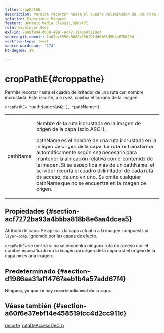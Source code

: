```yaml
---
title: cropPathE
description: Permite recortar hasta el cuadro delimitador de una ruta con nombre incrustada. Este recorte, a su vez, cambia el tamaño de la imagen.
solution: Experience Manager
feature: Dynamic Media Classic,SDK/API
role: Developer,User
exl-id: 78e9f994-d638-49a7-ac42-3146e47210e3
source-git-commit: 7a07ec9550c0685c908191dd6806d5b84678820d
workflow-type: tm+mt
source-wordcount: '174'
ht-degree: 1%

---
```


# cropPathE{#croppathe}

Permite recortar hasta el cuadro delimitador de una ruta con nombre incrustada. Este recorte, a su vez, cambia el tamaño de la imagen.

`cropPathE= *`pathName`*&#42;[, *`pathName`*]`

<table id="table_598304852E844456AB3AC9FF1F178B71"> 
 <tbody> 
  <tr> 
   <td colname="col1"> <p><span class="codeph"><span class="varname"> pathName</span></span> </p> </td> 
   <td colname="col2"> <p>Nombre de la ruta incrustada en la imagen de origen de la capa (solo ASCII). </p> <p> <span class="codeph"><span class="varname"> pathName</span></span> es el nombre de una ruta incrustada en la imagen de origen de la capa. La ruta se transforma automáticamente según sea necesario para mantener la alineación relativa con el contenido de la imagen. Si se especifica más de un <span class="codeph"><span class="varname"> pathName</span></span>, el servidor recorta el cuadro delimitador de cada ruta de acceso, de uno en uno. Se omite cualquier <span class="codeph"><span class="varname"> pathName</span></span> que no se encuentre en la imagen de origen. </p> </td> 
  </tr> 
 </tbody> 
</table>

## Propiedades {#section-acf7272ba93a4bbba818b8e6aa4dcea5}

Atributo de capa. Se aplica a la capa actual o a la imagen compuesta si `layer=comp`. Ignorado por las capas de efecto.

`cropPathE=` se omitirá si no se encuentra ninguna ruta de acceso con el nombre especificado en la imagen de origen de la capa o si el origen de la capa no es una imagen.

## Predeterminado {#section-d1986aa31af14767aeb1b4a57add67f4}

Ninguno, ya que no hay recorte adicional de la capa.

## Véase también {#section-a60f6e37ebf14e458519fcc4d2cc911d}

[recorte](../../../../../is-api/http-ref/image-serving-api-ref/c-http-protocol-reference/c-command-reference/r-crop.md#reference-6fd0f6399966446ab4425ce050572eab), [rutaDeAccesoDeClip](../../../../../is-api/http-ref/image-serving-api-ref/c-http-protocol-reference/c-command-reference/r-clippath.md#reference-8139b1b52dc54749b51b109521ddf83d)
